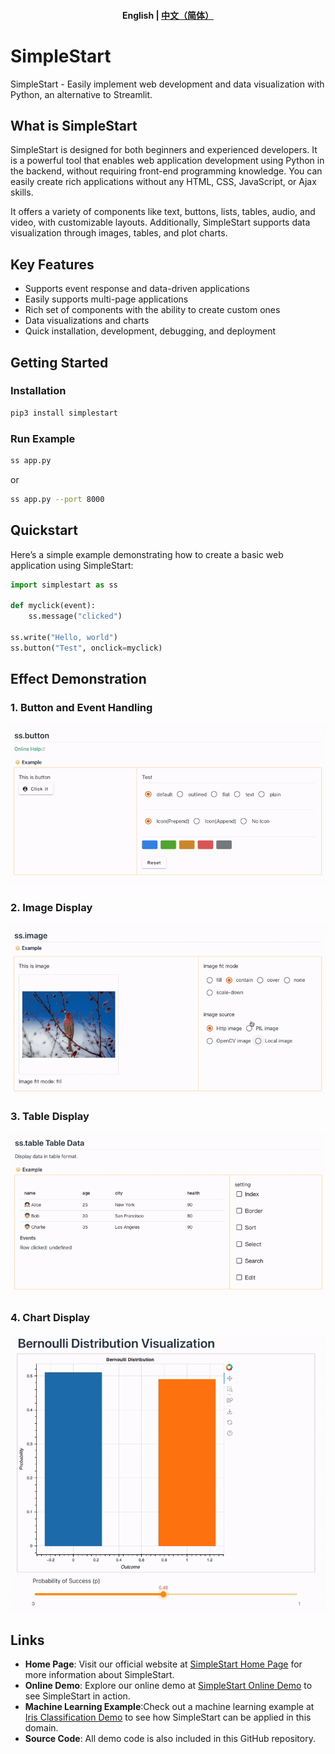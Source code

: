 <h4 align="center">
    <p>
        <b>English</b> |
        <a href="https://github.com/readever/simplestart/blob/main/README_zh.md">中文（简体）</a>
    <p>
</h4>

# SimpleStart
SimpleStart - Easily implement web development and data visualization with Python, an alternative to Streamlit.

## What is SimpleStart
SimpleStart is designed for both beginners and experienced developers. It is a powerful tool that enables web application development using Python in the backend, without requiring front-end programming knowledge. You can easily create rich applications without any HTML, CSS, JavaScript, or Ajax skills.

It offers a variety of components like text, buttons, lists, tables, audio, and video, with customizable layouts. Additionally, SimpleStart supports data visualization through images, tables, and plot charts.

## Key Features

- Supports event response and data-driven applications
- Easily supports multi-page applications
- Rich set of components with the ability to create custom ones
- Data visualizations and charts
- Quick installation, development, debugging, and deployment

## Getting Started

### Installation

```bash
pip3 install simplestart
```

### Run Example
```bash
ss app.py
```
or
```bash
ss app.py --port 8000
```

## Quickstart

Here’s a simple example demonstrating how to create a basic web application using SimpleStart:

```python
import simplestart as ss

def myclick(event):
    ss.message("clicked")

ss.write("Hello, world")
ss.button("Test", onclick=myclick)
```

## Effect Demonstration

### 1. Button and Event Handling
![Button Style and Event Handling](./resources/ezgif-button.gif)

### 2. Image Display
![Image Display](./resources/ezgif-images.gif)

### 3. Table Display
![Table Display](./resources/ezgif-1-table.gif)

### 4. Chart Display
![Chart Display](./resources/Bokeh-Scatter.gif)


## Links

- **Home Page**: Visit our official website at <a href="http://www.simplestart.cc" rel="nofollow" target="_blank">SimpleStart Home Page</a> for more information about SimpleStart.
- **Online Demo**: Explore our online demo at <a href="http://demo.simplestart.cc/demo01" rel="nofollow" target="_blank">SimpleStart Online Demo</a> to see SimpleStart in action.
- **Machine Learning Example**:Check out a machine learning example at <a href="http://demo.simplestart.cc/demo02en" rel="nofollow" target="_blank">Iris Classification Demo</a> to see how SimpleStart can be applied in this domain.
- **Source Code**: All demo code is also included in this GitHub repository.
